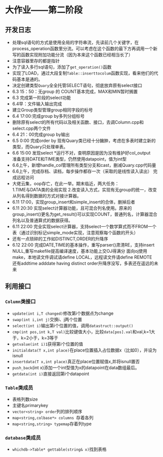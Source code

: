# 大作业——第二阶段
## 开发日志
- 处理sql语句的方式是使用全局的字符串流，先读前几个关键字，在process_operation函数里分流。可以考虑在这个函数的最下方再调用一个新写的函数实现附加功能分流（因为本来这个函数已经相当长了）
- 注意容器里存的都是指针
- 为了读入多行sql语句，添加了`get_operation()`函数
- 实现了LOAD，通过大段复制`Table::inserttocolum`函数实现，看来他们的代码基本是通的。
- 决定创建类型`Quary`全全托管SELECT语句，彻底放弃原有select接口
- 6.3 15：50：无group 的 COUNT基本完成，MAX和MIN暂时搁置
- 6.3 完成第一阶段的select功能
- 6.4早：文件输入输出完成
- 建立Group类型管理group相同字段的标号
- 6.4 17:00:完成group by多列分组标号
- 删除原有select的所有代码以及相关函数、接口，去调Column.cpp和select.cpp两个文件
- 6.4 21：00完成group by输出
- 6.5 0:00 完成order by
  现有Quary类已经十分臃肿，考虑在多表时建立新的类型，而Quary只处理单表。
- 6.6 15:00 发现select *运行不对，查明原因是因为没有维护好col_output  
准备支持DATE和TIME类型，仍然使用datapoint，值为int型
- 6.6上午，新增handle_col管理所有类型分支和cast，删减Quary.cpp代码量
- 6.6上午，完成存档、读档，每步操作都存一次（采取的是线性读入读出） 完成远程访问
- 大佬云集，oop存亡，在此一举。期末临近，两大任务：  
1.TIME与DATA类的全局实现 2.改变读入方式，实现有无group的统一，改变从列名得到数据的方式对接计算器。
- 6.11 17:00，实现group_insert和simple_insert的合体，删掉后者
- 6.11 20:30 实现select计算器功能，且可混合列名使用。原来的group_insert()更名为get_result()可以实现COUNT，普通列名，计算器混合列名以及普通算式的数据获得。
- 6.11 22:00 完全实现select计算器，支持select一个数学算式而不FROM一个表（通过识别标记simple_mode实现，注意观察每个函数的开头）
- 还有一点琐碎的工作如DISTINCT,ORDER的升降序
- 6.12 22:00 完成DATE,TIME的基本操作，重写parser()肃清RE，支持insert NULL,重写makefile提高编译速度，基本功能上交OJ得满分 
面向oj使用make，本地读文件调试请define LOCAL，远程读文件请define REMOTE  
还有addtime adddate having distinct order升降序没写，多表还在遥远的未来

## 利用接口
### `Column`类接口
- `update(int i,T changed)`修改第i个数据点为change
- `swap(int i,int j)`交换i、j两个位置
- `select(int i)`输出第i个位置的值，调用`datastruct::output()`
- `cmp(int pos,int k,T val)`比较键值大小，比较`data[pos].val`和val,k=1大于，k=2小于，k=3等于
- `getvalue(int i)1`获得第i个位置的值
- `initialdata(T x,int place)`在place位置插入占位数据x（比如0），并设为isnull
- `insertdata(T x,int place)`真正在place位置赋值x,并将isnull置否
- `push_back`(int x)添加一个int型值为x的datapoint在data数组最后。
- `getdata(int i)`直接返回第i个datapoint
### `Table`类成员
- 表格列数size
- 主键名primarykey
- `vector<string> order`列的排列顺序
- `map<string,colbase*> columns `存着各列
- `map<string,string> typemap`存着列type
### `database`类成员
- `whichdb->Table* gettable(string& x)`找到表格
